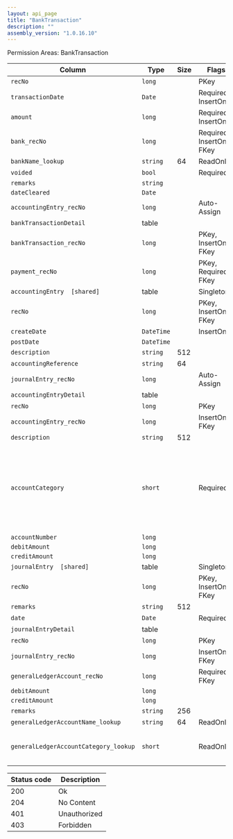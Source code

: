 ```yaml
---
layout: api_page
title: "BankTransaction"
description: ""
assembly_version: "1.0.16.10"
---
```




Permission Areas: BankTransaction

| Column | Type | Size | Flags | Table | Description |
| ------ | ---- | ---- | ----- | ----- | ----------- |
| `recNo` | `long` |  | PKey | `bankTransaction` | 
| `transactionDate` | `Date` |  | Required, InsertOnly | `bankTransaction` | 
| `amount` | `long` |  | Required, InsertOnly | `bankTransaction` | 
| `bank_recNo` | `long` |  | Required, InsertOnly, FKey | `bankTransaction` | 
| `bankName_lookup` | `string` | 64 | ReadOnly | `bankTransaction` | 
| `voided` | `bool` |  | Required | `bankTransaction` | 
| `remarks` | `string` |  |  | `bankTransaction` | 
| `dateCleared` | `Date` |  |  | `bankTransaction` | 
| `accountingEntry_recNo` | `long` |  | Auto-Assign | `bankTransaction` | 
| `bankTransactionDetail ` | table |  |  | `bankTransaction` | 
| `bankTransaction_recNo` | `long` |  | PKey, InsertOnly, FKey | `bankTransactionDetail` | 
| `payment_recNo` | `long` |  | PKey, Required, FKey | `bankTransactionDetail` | 
| `accountingEntry  [shared]` | table |  | Singleton | `bankTransaction` | 
| `recNo` | `long` |  | PKey, InsertOnly, FKey | `accountingEntry` | 
| `createDate` | `DateTime` |  | InsertOnly | `accountingEntry` | 
| `postDate` | `DateTime` |  |  | `accountingEntry` | 
| `description` | `string` | 512 |  | `accountingEntry` | 
| `accountingReference` | `string` | 64 |  | `accountingEntry` | 
| `journalEntry_recNo` | `long` |  | Auto-Assign | `accountingEntry` | 
| `accountingEntryDetail ` | table |  |  | `accountingEntry` | 
| `recNo` | `long` |  | PKey | `accountingEntryDetail` | 
| `accountingEntry_recNo` | `long` |  | InsertOnly, FKey | `accountingEntryDetail` | 
| `description` | `string` | 512 |  | `accountingEntryDetail` | 
| `accountCategory` | `short` |  | Required | `accountingEntryDetail` | None = 0, SupplierBalances = 2, UndepositedFunds = 3, CCProcessingBalances = 5, AgencyCCBalances = 6, BankAccount = 7, Sales = 8, CostOfSales = 9, RetainedEarnings = 10, Other = 99
| `accountNumber` | `long` |  |  | `accountingEntryDetail` | 
| `debitAmount` | `long` |  |  | `accountingEntryDetail` | 
| `creditAmount` | `long` |  |  | `accountingEntryDetail` | 
| `journalEntry  [shared]` | table |  | Singleton | `accountingEntry` | 
| `recNo` | `long` |  | PKey, InsertOnly, FKey | `journalEntry` | 
| `remarks` | `string` | 512 |  | `journalEntry` | 
| `date` | `Date` |  | Required | `journalEntry` | 
| `journalEntryDetail ` | table |  |  | `journalEntry` | 
| `recNo` | `long` |  | PKey | `journalEntryDetail` | 
| `journalEntry_recNo` | `long` |  | InsertOnly, FKey | `journalEntryDetail` | 
| `generalLedgerAccount_recNo` | `long` |  | Required, FKey | `journalEntryDetail` | 
| `debitAmount` | `long` |  |  | `journalEntryDetail` | 
| `creditAmount` | `long` |  |  | `journalEntryDetail` | 
| `remarks` | `string` | 256 |  | `journalEntryDetail` | 
| `generalLedgerAccountName_lookup` | `string` | 64 | ReadOnly | `journalEntryDetail` | 
| `generalLedgerAccountCategory_lookup` | `short` |  | ReadOnly | `journalEntryDetail` | Assets = 1, Liabilities = 2, Capital = 3, Sales = 4, CostOfSales = 5, Expenses = 6

| Status code | Description |
| ----------- | ----------- |
| 200 | Ok |
| 204 | No Content |
| 401 | Unauthorized |
| 403 | Forbidden |


